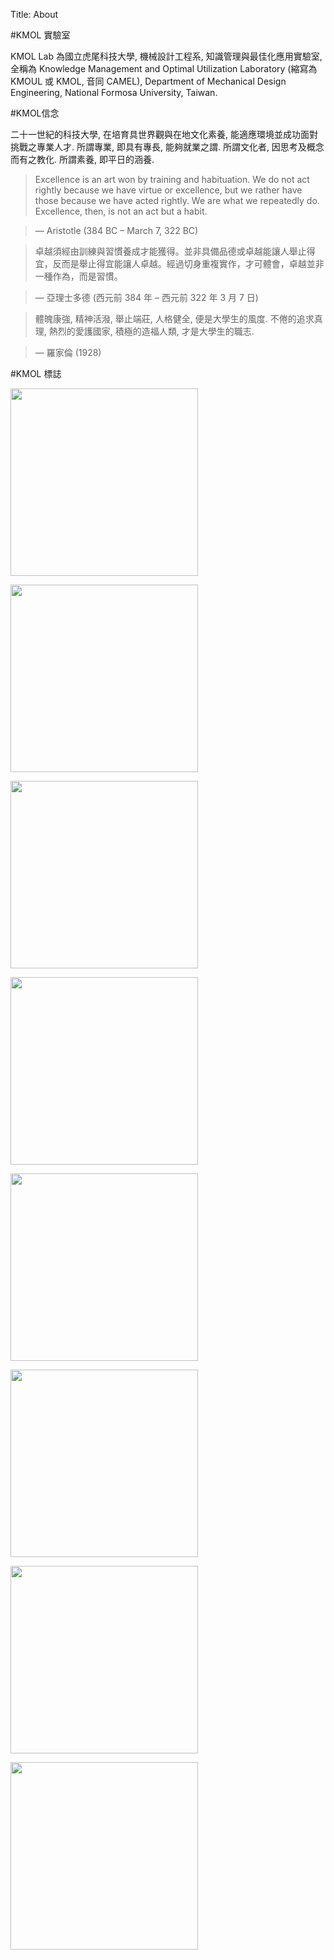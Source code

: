 Title: About

#KMOL 實驗室

KMOL Lab 為國立虎尾科技大學, 機械設計工程系, 知識管理與最佳化應用實驗室, 全稱為 Knowledge Management and Optimal Utilization Laboratory (縮寫為 KMOUL 或 KMOL, 音同 CAMEL), Department of Mechanical Design Engineering, National Formosa University, Taiwan.

#KMOL信念

二十一世紀的科技大學, 在培育具世界觀與在地文化素養, 能適應環境並成功面對挑戰之專業人才. 所謂專業, 即具有專長, 能夠就業之謂. 所謂文化者, 因思考及概念而有之教化. 所謂素養, 即平日的涵養.

>Excellence is an art won by training and habituation. We do not act rightly because we have virtue or excellence, but we rather have those because we have acted rightly. We are what we repeatedly do. Excellence, then, is not an act but a habit.

>— Aristotle (384 BC – March 7, 322 BC)

>卓越須經由訓練與習慣養成才能獲得。並非具備品德或卓越能讓人舉止得宜，反而是舉止得宜能讓人卓越。經過切身重複實作，才可體會，卓越並非一種作為，而是習慣。

>— 亞理士多德 (西元前 384 年 – 西元前 322 年 3 月 7 日)

>體魄康強, 精神活潑, 舉止端莊, 人格健全, 便是大學生的風度.
不倦的追求真理, 熱烈的愛護國家, 積極的造福人類, 才是大學生的職志.

>— 羅家倫 (1928)

#KMOL 標誌

<img src="https://copy.com/QHWbodvOvAyU6YL7" width="300"></img>

<img src="https://copy.com/1h9QDFaG7gEFL1fl" width="300"></img>

<img src="https://copy.com/i97jaSY1OMh6wAv2" width="300"></img>

<img src="https://copy.com/Kp1RYtHEOgwbPygb" width="300"></img>

<img src="https://copy.com/hKlyUMrfKX8DuWxZ" width="300"></img>

<img src="https://copy.com/fN4Gto1QccCl3cia" width="300"></img>

<img src="https://copy.com/MtGsJq0rNOCNJ2nC" width="300"></img>

<img src="https://copy.com/V6FyTPpsAlcXWslK" width="300"></img>
